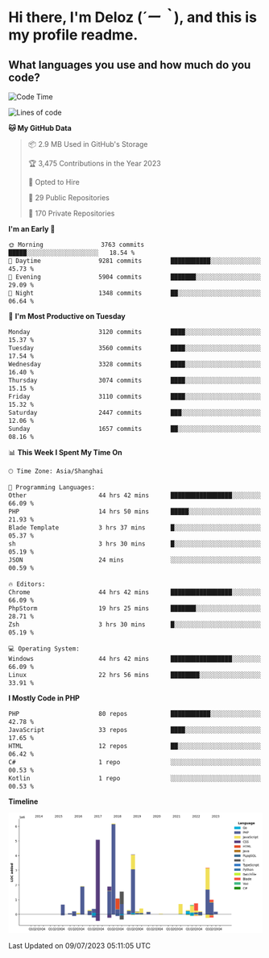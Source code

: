 # **Hi there, I'm Deloz (*´ー｀*), and this is my profile readme.**

## **What languages you use and how much do you code?**

<!--START_SECTION:waka-->
![Code Time](http://img.shields.io/badge/Code%20Time-1%2C864%20hrs%2031%20mins-blue)

![Lines of code](https://img.shields.io/badge/From%20Hello%20World%20I%27ve%20Written-31.3%20million%20lines%20of%20code-blue)

**🐱 My GitHub Data** 

> 📦 2.9 MB Used in GitHub's Storage 
 > 
> 🏆 3,475 Contributions in the Year 2023
 > 
> 💼 Opted to Hire
 > 
> 📜 29 Public Repositories 
 > 
> 🔑 170 Private Repositories 
 > 
**I'm an Early 🐤** 

```text
🌞 Morning                3763 commits        █████░░░░░░░░░░░░░░░░░░░░   18.54 % 
🌆 Daytime                9281 commits        ███████████░░░░░░░░░░░░░░   45.73 % 
🌃 Evening                5904 commits        ███████░░░░░░░░░░░░░░░░░░   29.09 % 
🌙 Night                  1348 commits        ██░░░░░░░░░░░░░░░░░░░░░░░   06.64 % 
```
📅 **I'm Most Productive on Tuesday** 

```text
Monday                   3120 commits        ████░░░░░░░░░░░░░░░░░░░░░   15.37 % 
Tuesday                  3560 commits        ████░░░░░░░░░░░░░░░░░░░░░   17.54 % 
Wednesday                3328 commits        ████░░░░░░░░░░░░░░░░░░░░░   16.40 % 
Thursday                 3074 commits        ████░░░░░░░░░░░░░░░░░░░░░   15.15 % 
Friday                   3110 commits        ████░░░░░░░░░░░░░░░░░░░░░   15.32 % 
Saturday                 2447 commits        ███░░░░░░░░░░░░░░░░░░░░░░   12.06 % 
Sunday                   1657 commits        ██░░░░░░░░░░░░░░░░░░░░░░░   08.16 % 
```


📊 **This Week I Spent My Time On** 

```text
🕑︎ Time Zone: Asia/Shanghai

💬 Programming Languages: 
Other                    44 hrs 42 mins      █████████████████░░░░░░░░   66.09 % 
PHP                      14 hrs 50 mins      █████░░░░░░░░░░░░░░░░░░░░   21.93 % 
Blade Template           3 hrs 37 mins       █░░░░░░░░░░░░░░░░░░░░░░░░   05.37 % 
sh                       3 hrs 30 mins       █░░░░░░░░░░░░░░░░░░░░░░░░   05.19 % 
JSON                     24 mins             ░░░░░░░░░░░░░░░░░░░░░░░░░   00.59 % 

🔥 Editors: 
Chrome                   44 hrs 42 mins      █████████████████░░░░░░░░   66.09 % 
PhpStorm                 19 hrs 25 mins      ███████░░░░░░░░░░░░░░░░░░   28.71 % 
Zsh                      3 hrs 30 mins       █░░░░░░░░░░░░░░░░░░░░░░░░   05.19 % 

💻 Operating System: 
Windows                  44 hrs 42 mins      █████████████████░░░░░░░░   66.09 % 
Linux                    22 hrs 56 mins      ████████░░░░░░░░░░░░░░░░░   33.91 % 
```

**I Mostly Code in PHP** 

```text
PHP                      80 repos            ███████████░░░░░░░░░░░░░░   42.78 % 
JavaScript               33 repos            ████░░░░░░░░░░░░░░░░░░░░░   17.65 % 
HTML                     12 repos            ██░░░░░░░░░░░░░░░░░░░░░░░   06.42 % 
C#                       1 repo              ░░░░░░░░░░░░░░░░░░░░░░░░░   00.53 % 
Kotlin                   1 repo              ░░░░░░░░░░░░░░░░░░░░░░░░░   00.53 % 
```



**Timeline**

![Lines of Code chart](https://raw.githubusercontent.com/deloz/deloz/main/assets/bar_graph.png)


 Last Updated on 09/07/2023 05:11:05 UTC
<!--END_SECTION:waka-->
